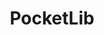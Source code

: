 ---
title: PocketLib
slug: "pocket-lib"
featuredImage: ../../assets/project-logos/pocket-lib.png
site: https://pocketlib.netlify.app
git: https://github.com/vyk1/pocketlib
stacks: ["react"]

subtitle_br: "Virtual Page Marker using local storage"
subtitle_en: "Marcador de Páginas Virtual com armazenamento local"
excerpt_en: "Virtual Page Marker with Google Library API integration"
excerpt_br: "Marcador de Páginas Virtual com Integração de Biblioteca da Google"
---